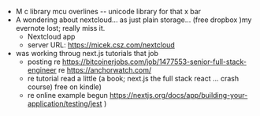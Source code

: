 - M c library mcu overlines -- unicode library for that x bar  
- A wondering about nextcloud... as just plain storage... (free dropbox )my evernote lost; really miss it.
  - Nextcloud app
  - server URL: https://micek.csz.com/nextcloud
- was working throug next.js tutorials that job
  - posting re https://bitcoinerjobs.com/job/1477553-senior-full-stack-engineer
re https://anchorwatch.com/
  - re tutorial read a little (a book; next.js the full stack react ... crash course) free on kindle)
  - re online example begun https://nextjs.org/docs/app/building-your-application/testing/jest )





